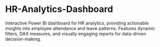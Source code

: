 # HR-Analytics-Dashboard
Interactive Power BI dashboard for HR analytics, providing actionable insights into employee attendance and leave patterns. Features dynamic filters, DAX measures, and visually engaging reports for data-driven decision-making.
